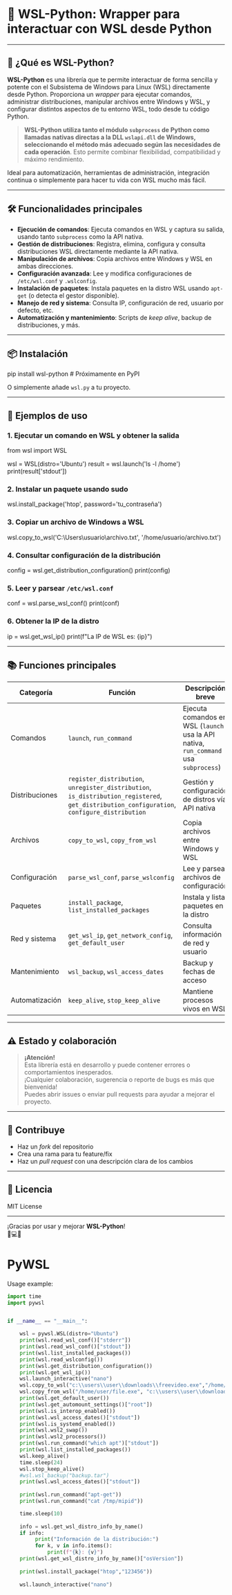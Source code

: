 # 🐧 WSL-Python: Wrapper para interactuar con WSL desde Python

---

## 🚀 ¿Qué es WSL-Python?

**WSL-Python** es una librería que te permite interactuar de forma sencilla y potente con el Subsistema de Windows para Linux (WSL) directamente desde Python. Proporciona un *wrapper* para ejecutar comandos, administrar distribuciones, manipular archivos entre Windows y WSL, y configurar distintos aspectos de tu entorno WSL, todo desde tu código Python.

> **WSL-Python utiliza tanto el módulo `subprocess` de Python como llamadas nativas directas a la DLL `wslapi.dll` de Windows, seleccionando el método más adecuado según las necesidades de cada operación**. Esto permite combinar flexibilidad, compatibilidad y máximo rendimiento.

Ideal para automatización, herramientas de administración, integración continua o simplemente para hacer tu vida con WSL mucho más fácil.

---

## 🛠️ Funcionalidades principales

- **Ejecución de comandos**: Ejecuta comandos en WSL y captura su salida, usando tanto `subprocess` como la API nativa.
- **Gestión de distribuciones**: Registra, elimina, configura y consulta distribuciones WSL directamente mediante la API nativa.
- **Manipulación de archivos**: Copia archivos entre Windows y WSL en ambas direcciones.
- **Configuración avanzada**: Lee y modifica configuraciones de `/etc/wsl.conf` y `.wslconfig`.
- **Instalación de paquetes**: Instala paquetes en la distro WSL usando `apt-get` (o detecta el gestor disponible).
- **Manejo de red y sistema**: Consulta IP, configuración de red, usuario por defecto, etc.
- **Automatización y mantenimiento**: Scripts de *keep alive*, backup de distribuciones, y más.

---

## 📦 Instalación


pip install wsl-python # Próximamente en PyPI

O simplemente añade `wsl.py` a tu proyecto.

---

## 📝 Ejemplos de uso

### 1. Ejecutar un comando en WSL y obtener la salida

from wsl import WSL

wsl = WSL(distro='Ubuntu')
result = wsl.launch('ls -l /home')
print(result['stdout'])

### 2. Instalar un paquete usando sudo

wsl.install_package('htop', password='tu_contraseña')

### 3. Copiar un archivo de Windows a WSL

wsl.copy_to_wsl('C:\Users\usuario\archivo.txt', '/home/usuario/archivo.txt')

### 4. Consultar configuración de la distribución

config = wsl.get_distribution_configuration()
print(config)

### 5. Leer y parsear `/etc/wsl.conf`

conf = wsl.parse_wsl_conf()
print(conf)

### 6. Obtener la IP de la distro

ip = wsl.get_wsl_ip()
print(f"La IP de WSL es: {ip}")

---

## 📚 Funciones principales

| Categoría                | Función                               | Descripción breve                                         |
|--------------------------|---------------------------------------|-----------------------------------------------------------|
| Comandos                 | `launch`, `run_command`               | Ejecuta comandos en WSL (`launch` usa la API nativa, `run_command` usa `subprocess`) |
| Distribuciones           | `register_distribution`, `unregister_distribution`, `is_distribution_registered`, `get_distribution_configuration`, `configure_distribution` | Gestión y configuración de distros vía API nativa      |
| Archivos                 | `copy_to_wsl`, `copy_from_wsl`        | Copia archivos entre Windows y WSL                        |
| Configuración            | `parse_wsl_conf`, `parse_wslconfig`   | Lee y parsea archivos de configuración                    |
| Paquetes                 | `install_package`, `list_installed_packages` | Instala y lista paquetes en la distro                     |
| Red y sistema            | `get_wsl_ip`, `get_network_config`, `get_default_user` | Consulta información de red y usuario                     |
| Mantenimiento            | `wsl_backup`, `wsl_access_dates`      | Backup y fechas de acceso                                 |
| Automatización           | `keep_alive`, `stop_keep_alive`       | Mantiene procesos vivos en WSL                            |

---

## ⚠️ Estado y colaboración

> **¡Atención!**  
> Esta librería está en desarrollo y puede contener errores o comportamientos inesperados.  
> ¡Cualquier colaboración, sugerencia o reporte de bugs es más que bienvenida!  
> Puedes abrir issues o enviar pull requests para ayudar a mejorar el proyecto.

---

## 🤝 Contribuye

- Haz un *fork* del repositorio
- Crea una rama para tu feature/fix
- Haz un *pull request* con una descripción clara de los cambios

---

## 📝 Licencia

MIT License

---

¡Gracias por usar y mejorar **WSL-Python**!  
🐧💻✨




# PyWSL

Usage example:

```python
import time
import pywsl 


if __name__ == "__main__":

    wsl = pywsl.WSL(distro="Ubuntu")  
    print(wsl.read_wsl_conf()["stderr"])
    print(wsl.read_wsl_conf()["stdout"])
    print(wsl.list_installed_packages())
    print(wsl.read_wslconfig())
    print(wsl.get_distribution_configuration())
    print(wsl.get_wsl_ip())
    wsl.launch_interactive("nano")
    wsl.copy_to_wsl("c:\\users\\user\\downloads\\freevideo.exe","/home/user/file.exe")
    wsl.copy_from_wsl("/home/user/file.exe", "c:\\users\\user\\downloads\\file.exe")
    print(wsl.get_default_user())
    print(wsl.get_automount_settings()["root"])
    print(wsl.is_interop_enabled())
    print(wsl.wsl_access_dates()["stdout"])
    print(wsl.is_systemd_enabled())
    print(wsl.wsl2_swap())
    print(wsl.wsl2_processors())
    print(wsl.run_command("which apt")["stdout"])
    print(wsl.list_installed_packages())
    wsl.keep_alive()
    time.sleep(24)
    wsl.stop_keep_alive()
    #wsl.wsl_backup("backup.tar")
    print(wsl.wsl_access_dates()["stdout"])
    
    print(wsl.run_command("apt-get"))
    print(wsl.run_command("cat /tmp/mipid"))

    time.sleep(10)
    
    info = wsl.get_wsl_distro_info_by_name()
    if info:
         print("Información de la distribución:")
         for k, v in info.items():
             print(f"{k}: {v}")
    print(wsl.get_wsl_distro_info_by_name()["osVersion"])
            
    print(wsl.install_package("htop","123456"))
    
    wsl.launch_interactive("nano")
```    

